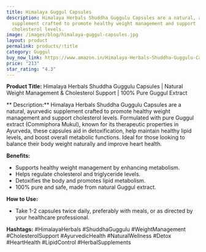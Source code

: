 ```yaml
---
title: Himalaya Guggul Capsules
description: Himalaya Herbals Shuddha Guggulu Capsules are a natural, ayurvedic
  supplement crafted to promote healthy weight management and support
  cholesterol levels.
image: /images/blog/himalaya-guggul-capsules.jpg
layout: product
permalink: products/:title
category: Guggul
buy_now_link: https://www.amazon.in/Himalaya-Herbals-Shuddha-Guggulu-Capsules/dp/B003N3A1ZU/ref=sr_1_5?crid=274T8B0U72I18&tag=ayushmonk-21
price: "213"
star_rating: "4.3"
---
```

**Product Title:**
Himalaya Herbals Shuddha Guggulu Capsules | Natural Weight Management & Cholesterol Support | 100% Pure Guggul Extract

** Description:**
Himalaya Herbals Shuddha Guggulu Capsules are a natural, ayurvedic supplement crafted to promote healthy weight management and support cholesterol levels. Formulated with pure Guggul extract (Commiphora Mukul), known for its therapeutic properties in Ayurveda, these capsules aid in detoxification, help maintain healthy lipid levels, and boost overall metabolic functions. Ideal for those looking to balance their body weight naturally and improve heart health.

**Benefits:**
- Supports healthy weight management by enhancing metabolism.
- Helps regulate cholesterol and triglyceride levels.
- Detoxifies the body and promotes lipid metabolism.
- 100% pure and safe, made from natural Guggul extract.

**How to Use:**
- Take 1-2 capsules twice daily, preferably with meals, or as directed by your healthcare professional.

**Hashtags:**
#HimalayaHerbals #ShuddhaGuggulu #WeightManagement #CholesterolSupport #AyurvedicHealth #NaturalWellness #Detox #HeartHealth #LipidControl #HerbalSupplements

